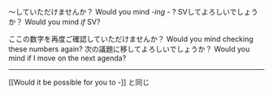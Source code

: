 ～していただけませんか？
Would you mind *-ing* - ?
SVしてよろしいでしょうか？
Would you mind *if* SV?


ここの数字を再度ご確認していただけませんか？
Would you mind checking these numbers again?
次の議題に移してよろしいでしょうか？
Would you mind if I move on the next agenda?


---

[[Would it be possible for you to -]] と同じ
